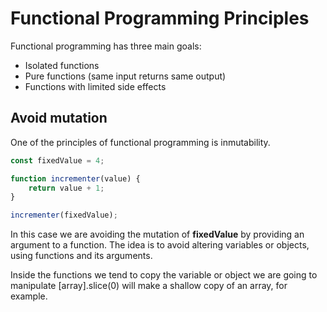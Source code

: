 # Functional Programming Principles

Functional programming has three main goals:

- Isolated functions
- Pure functions (same input returns same output)
- Functions with limited side effects

## Avoid mutation

One of the principles of functional programming is inmutability.

```javascript
const fixedValue = 4;

function incrementer(value) {
    return value + 1;
}

incrementer(fixedValue);
```

In this case we are avoiding the mutation of **fixedValue** by providing an argument to a function.
The idea is to avoid altering variables or objects, using functions and its arguments.

Inside the functions we tend to copy the variable or object we are going to manipulate [array].slice(0) will make a shallow copy of an array, for example.
